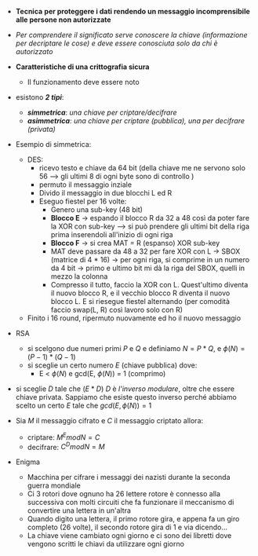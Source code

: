 - **Tecnica** **per proteggere i dati rendendo un messaggio incomprensibile alle persone non autorizzate**
- *Per comprendere il significato serve conoscere la chiave (informazione per decriptare le cose) e deve essere conosciuta solo da chi è autorizzato*
- **Caratteristiche di una crittografia sicura**
    - Il funzionamento deve essere noto   
- esistono ***2 tipi***:
    -  ***simmetrica***: *una chiave per criptare/decifrare* 
    - ***asimmetrica***: *una chiave per criptare (pubblica), una per decifrare (privata)*
 - Esempio di simmetrica:
    - DES:
        - ricevo testo e chiave da 64 bit (della chiave me ne servono solo 56 --> gli ultimi 8 di ogni byte sono di controllo )
        - permuto il messaggio inziale 
        - Divido il messaggio in due blocchi L ed R 
        - Eseguo fiestel per 16 volte:
           -  Genero una sub-key (48 bit)
           -  **Blocco E** $\to$ espando il blocco R da 32 a 48 così da poter fare la XOR con sub-key --> si può prendere gli ultimi bit della riga prima inserendoli all'inizio di ogni riga 
           - **Blocco F** $\to$ si crea MAT = R (espanso) XOR sub-key 
           - MAT deve passare da 48 a 32 per fare XOR con L $\to$ SBOX (matrice di 4 * 16) $\to$ per ogni riga, si comprime in un numero da 4 bit $\to$ primo e ultimo bit mi dà la riga del SBOX, quelli in mezzo la colonna 
           - Compresso il tutto, faccio la XOR con L. Quest'ultimo diventa il nuovo blocco R, e il vecchio blocco R diventa il nuovo blocco L. E si riesegue fiestel alternando (per comodità faccio swap(L, R) così lavoro solo con R)
    - Finito i 16 round, ripermuto nuovamente ed ho il nuovo messaggio 
 -  RSA 
    - si scelgono due numeri primi $P$ e $Q$ e definiamo $N = P * Q$, e $\phi(N) = (P - 1) * (Q - 1)$
    - si sceglie un certo numero $E$ (chiave pubblica) dove:
       - E < $\phi(N)$  e gcd(E, $\phi(N)$) = 1 (comprimo) 
   - si sceglie $D$ tale che $(E*D) % \phi(N) = 1 \to$  $D$ è *l'inverso modulare*, oltre che essere chiave privata. Sappiamo che esiste questo inverso perché abbiamo scelto un certo $E$ tale che $gcd(E, \phi(N)) = 1$ 
   - Sia $M$ il messaggio cifrato e $C$ il messaggio criptato allora:
       - criptare: $M^{E} mod N = C$ 
       - decifrare: $C^{D} mod N = M$   
 
 - Enigma
    - Macchina per cifrare i messaggi dei nazisti durante la seconda guerra mondiale
    - Ci 3 rotori dove ognuno ha 26 lettere rotore è connesso alla successiva con molti circuiti che fa funzionare il meccanismo di convertire una lettera in un'altra
    - Quando digito una lettera, il primo rotore gira, e appena fa un giro completo (26 volte), il secondo rotore gira di 1 e via dicendo...
    - La chiave viene cambiato ogni giorno e ci sono dei libretti dove vengono scritti le chiavi da utilizzare ogni giorno
